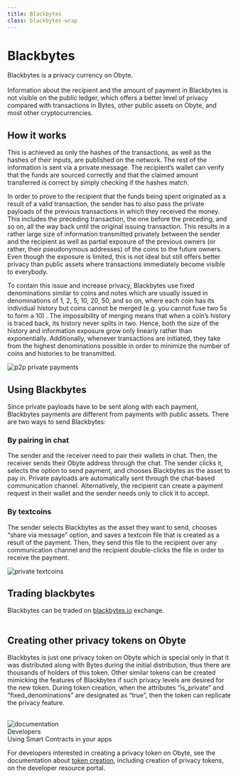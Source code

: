 ```yaml
---
title: Blackbytes
class: blackbytes-wrap
---
```


# Blackbytes

<div class="sub-block">
    Blackbytes is a privacy currency on Obyte. <br>
    <br>
    Information about the recipient and the amount of payment in Blackbytes is not visible on the public ledger, 
    which offers a better level of privacy compared with transactions in Bytes, other public assets on Obyte, 
    and most other cryptocurrencies.
</div>

## How it works

<div class="flex-block">
    <div class="info-block">
        <p>
            This is achieved as only the hashes of the transactions, as well as the hashes of their inputs, are published on the network. The rest of the information is sent via a private message. The recipient’s wallet can verify that the funds are sourced correctly and that the claimed amount transferred is correct by simply checking if the hashes match.
        </p>
        <p>
            In order to prove to the recipient that the funds being spent originated as a result of a valid transaction, the sender has to also pass the private payloads of the previous transactions in which they received the money. This includes the preceding transaction, the one before the preceding, and so on, all the way back until the original issuing transaction. This results in a rather large size of information transmitted privately between the sender and the recipient as well as partial exposure of the previous owners (or rather, their pseudonymous addresses) of the coins to the future owners. Even though the exposure is limited, this is not ideal but still offers better privacy than public assets where transactions immediately become visible to everybody.
        </p>
        <p>
            To contain this issue and increase privacy, Blackbytes use fixed denominations similar to coins and notes which are usually issued in denominations of 1, 2, 5, 10, 20, 50, and so on, where each coin has its individual history but coins cannot be merged (e.g. you cannot fuse two 5s to form a 10) . The impossibility of merging means that when a coin’s history is traced back, its history never splits in two. Hence, both the size of the history and information exposure grow only linearly rather than exponentially. Additionally, whenever transactions are initiated, they take from the highest denominations possible in order to minimize the number of coins and histories to be transmitted.
        </p>
    </div>
    <div class="img-block">
        <img src="/user/themes/obyte/assets/blackbytes/img1.svg" alt="p2p private payments">
    </div>    
</div>

## Using Blackbytes
Since private payloads have to be sent along with each payment, Blackbytes payments are different from payments with public assets. There are two ways to send Blackbytes:

<div class="blackbytes-details">
    <div class="blackbytes-block">
        <h3>By pairing in chat</h3>
        <p>
            The sender and the receiver need to pair their wallets in chat. Then, the receiver sends their Obyte address through the chat. The sender clicks it, selects the option to send payment, and chooses Blackbytes as the asset to pay in. Private payloads are automatically sent through the chat-based communication channel. Alternatively, the recipient can create a payment request in their wallet and the sender needs only to click it to accept.
        </p>
    </div>
    <div class="blackbytes-block">
        <h3>By textcoins</h3>
        <div class="d-flex">
            <p>
                The sender selects Blackbytes as the asset they want to send, chooses “share via message” option, and saves a textcoin file that is created as a result of the payment. Then, they send this file to the recipient over any communication channel and the recipient double-clicks the file in order to receive the payment.
            </p>
            <img src="/user/themes/obyte/assets/blackbytes/img2.png" alt="private textcoins">
        </div>
    </div>
</div>

## Trading blackbytes
Blackbytes can be traded on <a target="_blank" rel="noopener" href="https://blackbytes.io/">blackbytes.io</a> exchange.
<br><br>

## Creating other privacy tokens on Obyte
Blackbytes is just one privacy token on Obyte which is special only in that it was distributed along with Bytes during the initial distribution, thus there are thousands of holders of this token. Other similar tokens can be created mimicking the features of Blackbytes if such privacy levels are desired for the new token. During token creation, when the attributes “is_private” and “fixed_denominations” are designated as “true”, then the token can replicate the privacy feature.
<br><br>

<div class="dev-blog">
    <div class="dev-img-block">
        <img src="/user/themes/obyte/assets/chatbots/doc.svg" alt="documentation">
    </div>
    <div class="info-block">
        <div class="cat">Developers</div>
        <div class="title">Using Smart Contracts in your apps</div>
        <p>
            For developers interested in creating a privacy token on Obyte, see the documentation about 
            <a href="https://developer.obyte.org/issuing-assets-on-byteball" target="_blank" rel="noopener">token creation</a>, including creation of privacy tokens, on the developer resource portal.
        </p>
    </div>
</div>
